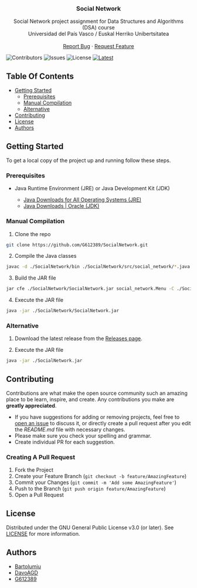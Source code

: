 <br/>
<p align="center">
  <h3 align="center">Social Network</h3>

  <p align="center">
    Social Network project assignment for Data Structures and Algorithms (DSA) course
    <br/>
    Universidad del País Vasco / Euskal Herriko Unibertsitatea
    <br/>
    <br/>
    <a href="https://github.com/G612389/SocialNetwork/issues">Report Bug</a>
    ·
    <a href="https://github.com/G612389/SocialNetwork/issues">Request Feature</a>
  </p>
</p>

![Contributors](https://img.shields.io/github/contributors/G612389/SocialNetwork?color=dark-green) ![Issues](https://img.shields.io/github/issues/G612389/SocialNetwork) ![License](https://img.shields.io/github/license/G612389/SocialNetwork) [![Latest](https://img.shields.io/github/v/release/G612389/SocialNetwork)](RELEASE)

## Table Of Contents

* [Getting Started](#getting-started)
  * [Prerequisites](#prerequisites)
  * [Manual Compilation](#manual-compilation)
  * [Alternative](#alternative)
* [Contributing](#contributing)
* [License](#license)
* [Authors](#authors)

## Getting Started

To get a local copy of the project up and running follow these steps.

### Prerequisites

* Java Runtime Environment (JRE) or Java Development Kit (JDK)

  * [Java Downloads for All Operating Systems (JRE)](https://www.java.com/download/manual.jsp)
  * [Java Downloads | Oracle (JDK)](https://www.oracle.com/java/technologies/downloads/)


### Manual Compilation

1. Clone the repo

```sh
git clone https://github.com/G612389/SocialNetwork.git
```

2. Compile the Java classes

```sh
javac -d ./SocialNetwork/bin ./SocialNetwork/src/social_network/*.java
```

3. Build the JAR file
```sh
jar cfe ./SocialNetwork/SocialNetwork.jar social_network.Menu -C ./SocialNetwork/bin .
```

4. Execute the JAR file

```sh
java -jar ./SocialNetwork/SocialNetwork.jar
```

### Alternative

1. Download the latest release from the [Releases page](https://github.com/G612389/SocialNetwork/releases/latest).

2. Execute the JAR file

```sh
java -jar ./SocialNetwork.jar
```

## Contributing

Contributions are what make the open source community such an amazing place to be learn, inspire, and create. Any contributions you make are **greatly appreciated**.
* If you have suggestions for adding or removing projects, feel free to [open an issue](https://github.com/G612389/SocialNetwork/issues/new) to discuss it, or directly create a pull request after you edit the *README.md* file with necessary changes.
* Please make sure you check your spelling and grammar.
* Create individual PR for each suggestion.

### Creating A Pull Request

1. Fork the Project
2. Create your Feature Branch (`git checkout -b feature/AmazingFeature`)
3. Commit your Changes (`git commit -m 'Add some AmazingFeature'`)
4. Push to the Branch (`git push origin feature/AmazingFeature`)
5. Open a Pull Request

## License

Distributed under the GNU General Public License v3.0 (or later). See [LICENSE](https://github.com/G612389/SocialNetwork/blob/main/LICENSE) for more information.

## Authors

* [Bartolumiu](https://github.com/Bartolumiu/)
* [DavoAGD](https://github.com/DagoAGD/)
* [G612389](https://github.com/G612389/)
